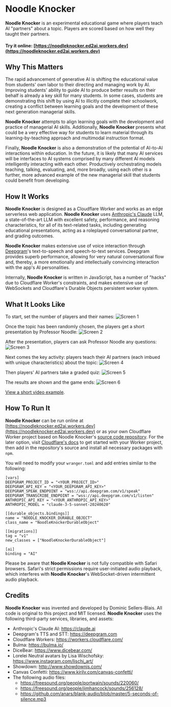 # Noodle Knocker

**Noodle Knocker** is an experimental educational game where players teach AI "partners" about a topic. Players are scored based on how well they taught their partners.

#### Try it online: [https://noodleknocker.ed2ai.workers.dev](https://noodleknocker.ed2ai.workers.dev)


## Why This Matters

The rapid advancement of generative AI is shifting the educational value from students' own labor to their directing and managing work by AI. Improving students' ability to guide AI to produce better results on their behalf is already a key skill for many students. In some cases, students are demonstrating this shift by using AI to illicitly complete their schoolwork, creating a conflict between learning goals and the development of these next generation managerial skills.

**Noodle Knocker** attempts to align learning goals with the development and practice of managerial AI skills. Additionally, **Noodle Knocker** presents what could be a very effective way for students to learn material through its learning-by-teaching approach and multimodal instruction format.

Finally, **Noodle Knocker** is also a demonstration of the potential of AI-to-AI interactions within education. In the future, it is likely that many AI services will be interfaces to AI systems comprised by many different AI models intelligently interacting with each other. Productively orchestrating models teaching, talking, evaluating, and, more broadly, using each other is a further, more advanced example of the new managerial skill that students could benefit from developing.


## How It Works

**Noodle Knocker** is designed as a Cloudflare Worker and works as an edge serverless web application. **Noodle Knocker** uses [Anthropic's Claude](https://claude.ai) LLM, a state-of-the-art LLM with excellent safety, performance, and reasoning characteristics, for all of its text-related tasks, including generating educational presentations, acting as a roleplayed conversational partner, and grading outcomes.

**Noodle Knocker** makes extensive use of voice interaction through [Deepgram](https://deepgram.com)'s text-to-speech and speech-to-text services. Deepgram provides superb performance, allowing for very natural conversational flow and, thereby, a more emotionally and intellectually convincing interaction with the app's AI personalities.

Internally, **Noodle Knocker** is written in JavaScript, has a number of "hacks" due to Cloudflare Worker's constraints, and makes extensive use of WebSockets and Cloudflare's Durable Objects persistent worker system.

## What It Looks Like

To start, set the number of players and their names:
![Screen 1](docs_media/nk-screen-1.png)

Once the topic has been randomly chosen, the players get a short presentation by Professor Noodle:
![Screen 2](docs_media/nk-screen-2.png)

After the presentation, players can ask Professor Noodle any questions:
![Screen 3](docs_media/nk-screen-3.png)

Next comes the key activity: players teach their AI partners (each imbued with unique characteristics) about the topic:
![Screen 4](docs_media/nk-screen-4.png)

Then players' AI partners take a graded quiz:
![Screen 5](docs_media/nk-screen-5.png)

The results are shown and the game ends:
![Screen 6](docs_media/nk-screen-6.png)

[View a short video example](docs_media/output_video.mp4).


## How To Run It

**Noodle Knocker** can be run online at [https://noodleknocker.ed2ai.workers.dev](https://noodleknocker.ed2ai.workers.dev) or as your own Cloudflare Worker project based on Noodle Knocker's [source code repository](https://github.com/DominicBlais/noodleknocker). For the later option, visit [Cloudflare's docs](https://developers.cloudflare.com/workers/) to get started with your Worker project, then add in the repository's source and install all necessary packages with `npm`.

You will need to modify your `wranger.toml` and add entries similar to the following:

```
[vars]
DEEPGRAM_PROJECT_ID = "<YOUR_PROJECT_ID>"
DEEPGRAM_API_KEY = "<YOUR_DEEPGRAM_API_KEY>"
DEEPGRAM_SPEAK_ENDPOINT = "wss://api.deepgram.com/v1/speak"
DEEPGRAM_TRANSCRIBE_ENDPOINT = "wss://api.deepgram.com/v1/listen"
ANTHROPIC_API_KEY = "<YOUR_ANTHROPIC_API_KEY>"
ANTHROPIC_MODEL = "claude-3-5-sonnet-20240620"

[[durable_objects.bindings]]
name = "NOODLE_KNOCKER_DURABLE_OBJECT"
class_name = "NoodleKnockerDurableObject"

[[migrations]]
tag = "v1"
new_classes = ["NoodleKnockerDurableObject"]

[ai]
binding = "AI"
```

Please be aware that **Noodle Knocker** is not fully compatible with Safari browsers. Safari's strict permissions require user-initiated audio playback, which interferes with **Noodle Knocker**'s WebSocket-driven intermittent audio playback.


## Credits

**Noodle Knocker** was invented and developed by Dominic Sellers-Blais. All code is original to this project and MIT licensed. **Noodle Knocker** uses the following third-party services, libraries, and assets:

- Anthropic's Claude AI: https://claude.ai
- Deepgram's TTS and STT: https://deepgram.com
- Cloudflare Workers: https://workers.cloudflare.com/
- Bulma: https://bulma.io/
- DiceBear: https://www.dicebear.com/
- Lorelei Neutral avatars by Lisa Wischofsky: https://www.instagram.com/lischi_art/
- Showdown: http://www.showdownjs.com/
- Canvas Confetti: https://www.kirilv.com/canvas-confetti/
- The following audio files:
  - https://freesound.org/people/portwain/sounds/220060/
  - https://freesound.org/people/jimhancock/sounds/256128/
  - https://github.com/anars/blank-audio/blob/master/5-seconds-of-silence.mp3

